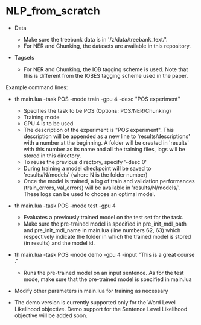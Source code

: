 # NLP_from_scratch

* Data

  - Make sure the treebank data is in '/z/data/treebank_text/'. 
  - For NER and Chunking, the datasets are available in this repository.

* Tagsets

  - For NER and Chunking, the IOB tagging scheme is used. Note that this is different from the IOBES tagging scheme used in the paper.

Example command lines: 
* th main.lua -task POS -mode train -gpu 4 -desc "POS experiment"

  - Specifies the task to be POS (Options: POS/NER/Chunking)
  - Training mode
  - GPU 4 is to be used
  - The description of the experiment is "POS experiment". This description will be appended as a new line to 'results/descriptions' with a number at the beginning. A folder will be created in 'results' with this number as its name and all the training files, logs will be stored in this directory.

  + To reuse the previous directory, specify '-desc 0'
  + During training a model checkpoint will be saved to 'results/N/models' (where N is the folder number)
  + Once the model is trained, a log of train and validation performances (train_errors, val_errors) will be available in 'results/N/models/'. These logs can be used to choose an optimal model.

* th main.lua -task POS -mode test -gpu 4

  - Evaluates a previously trained model on the test set for the task.
  - Make sure the pre-trained model is specified in pre_init_mdl_path and pre_init_mdl_name in main.lua (line numbers 62, 63) which respectively indicate the folder in which the trained model is stored (in results) and the model id.

* th main.lua -task POS -mode demo -gpu 4 -input "This is a great course ."

  - Runs the pre-trained model on an input sentence. As for the test mode, make sure that the pre-trained model is specified in main.lua

* Modify other parameters in main.lua for training as necessary

* The demo version is currently supported only for the Word Level Likelihood objective. Demo support for the Sentence Level Likelihood objective will be added soon.
